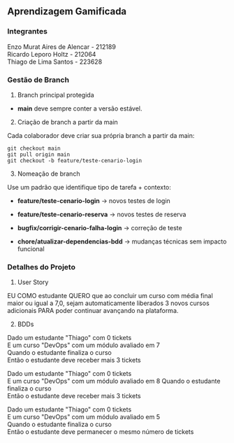 ## Aprendizagem Gamificada

### Integrantes
Enzo Murat Aires de Alencar - 212189  
Ricardo Leporo Holtz - 212064  
Thiago de Lima Santos - 223628

### Gestão de Branch
1. Branch principal protegida

- __main__ deve sempre conter a versão estável.

2. Criação de branch a partir da main

Cada colaborador deve criar sua própria branch a partir da main:

```
git checkout main
git pull origin main
git checkout -b feature/teste-cenario-login
```

3. Nomeação de branch

Use um padrão que identifique tipo de tarefa + contexto:

- __feature/teste-cenario-login__ → novos testes de login

- __feature/teste-cenario-reserva__ → novos testes de reserva

- __bugfix/corrigir-cenario-falha-login__ → correção de teste

- __chore/atualizar-dependencias-bdd__ → mudanças técnicas sem impacto funcional 

### Detalhes do Projeto

1. User Story

EU COMO estudante QUERO que ao concluir um curso com média final maior ou igual a 7,0, sejam automaticamente liberados 3 novos cursos adicionais PARA poder continuar avançando na plataforma.

2. BDDs

Dado um estudante "Thiago" com 0 tickets  
E um curso "DevOps" com um módulo avaliado em 7  
Quando o estudante finaliza o curso  
Então o estudante deve receber mais 3 tickets

Dado um estudante "Thiago" com 0 tickets  
E um curso "DevOps" com um módulo avaliado em 8 
Quando o estudante finaliza o curso  
Então o estudante deve receber mais 3 tickets

Dado um estudante "Thiago" com 0 tickets  
E um curso "DevOps" com um módulo avaliado em 5  
Quando o estudante finaliza o curso  
Então o estudante deve permanecer o mesmo número de tickets

